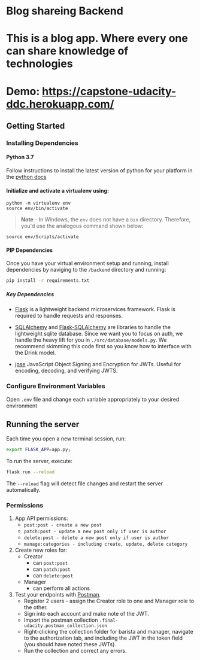 # Blog shareing Backend 
# This is a blog app. Where every one can share knowledge of technologies
# Demo: https://capstone-udacity-ddc.herokuapp.com/
## Getting Started

### Installing Dependencies

#### Python 3.7

Follow instructions to install the latest version of python for your platform in the [python docs](https://docs.python.org/3/using/unix.html#getting-and-installing-the-latest-version-of-python)

#### Initialize and activate a virtualenv using:
```
python -m virtualenv env
source env/bin/activate
```
>**Note** - In Windows, the `env` does not have a `bin` directory. Therefore, you'd use the analogous command shown below:
```
source env/Scripts/activate

```
#### PIP Dependencies

Once you have your virtual environment setup and running, install dependencies by naviging to the `/backend` directory and running:

```bash
pip install -r requirements.txt
```


##### Key Dependencies

- [Flask](http://flask.pocoo.org/) is a lightweight backend microservices framework. Flask is required to handle requests and responses.

- [SQLAlchemy](https://www.sqlalchemy.org/) and [Flask-SQLAlchemy](https://flask-sqlalchemy.palletsprojects.com/en/2.x/) are libraries to handle the lightweight sqlite database. Since we want you to focus on auth, we handle the heavy lift for you in `./src/database/models.py`. We recommend skimming this code first so you know how to interface with the Drink model.

- [jose](https://python-jose.readthedocs.io/en/latest/) JavaScript Object Signing and Encryption for JWTs. Useful for encoding, decoding, and verifying JWTS.

### Configure Environment Variables
Open `.env` file and change each variable appropriately to your desired environment
## Running the server

Each time you open a new terminal session, run:

```bash
export FLASK_APP=app.py;
```

To run the server, execute:

```bash
flask run --reload
```

The `--reload` flag will detect file changes and restart the server automatically.


### Permissions

1. App API permissions:
   - `post:post - create a new post` 
   - `patch:post - update a new post only if user is author`
   - `delete:post - delete a new post only if user is author`
   - `manage:categories - including create, update, delete category`
2. Create new roles for:
   - Creator
     - can `post:post`
     - can `patch:post`
     - can `delete:post`
   - Manager
     - can perform all actions
3. Test your endpoints with [Postman](https://getpostman.com).
   - Register 2 users - assign the Creator role to one and Manager role to the other.
   - Sign into each account and make note of the JWT.
   - Import the postman collection `.final-udacity.postman_collection.json`
   - Right-clicking the collection folder for barista and manager, navigate to the authorization tab, and including the JWT in the token field (you should have noted these JWTs).
   - Run the collection and correct any errors.
